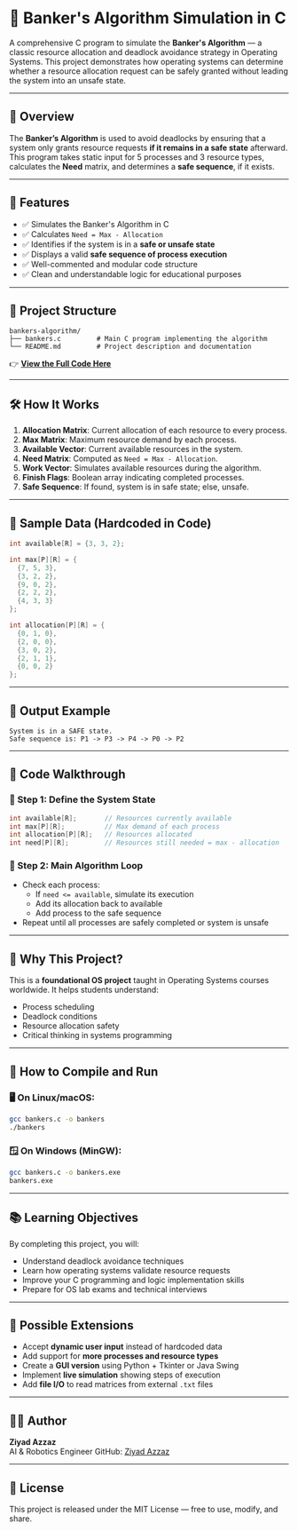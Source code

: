 # 🧠 Banker's Algorithm Simulation in C

A comprehensive C program to simulate the **Banker's Algorithm** — a classic resource allocation and deadlock avoidance strategy in Operating Systems. This project demonstrates how operating systems can determine whether a resource allocation request can be safely granted without leading the system into an unsafe state.

---

## 📌 Overview

The **Banker’s Algorithm** is used to avoid deadlocks by ensuring that a system only grants resource requests **if it remains in a safe state** afterward. This program takes static input for 5 processes and 3 resource types, calculates the **Need** matrix, and determines a **safe sequence**, if it exists.

---

## 🧰 Features

- ✅ Simulates the Banker's Algorithm in C
- ✅ Calculates `Need = Max - Allocation`
- ✅ Identifies if the system is in a **safe or unsafe state**
- ✅ Displays a valid **safe sequence of process execution**
- ✅ Well-commented and modular code structure
- ✅ Clean and understandable logic for educational purposes

---

## 📂 Project Structure

```
bankers-algorithm/
├── bankers.c         # Main C program implementing the algorithm
└── README.md         # Project description and documentation
```
👉 **[View the Full Code Here](https://github.com/ZiyadAzzaz/bankers-algorithm/blob/main/bankers.c)**

---

## 🛠️ How It Works

1. **Allocation Matrix**: Current allocation of each resource to every process.
2. **Max Matrix**: Maximum resource demand by each process.
3. **Available Vector**: Current available resources in the system.
4. **Need Matrix**: Computed as `Need = Max - Allocation`.
5. **Work Vector**: Simulates available resources during the algorithm.
6. **Finish Flags**: Boolean array indicating completed processes.
7. **Safe Sequence**: If found, system is in safe state; else, unsafe.

---

## 🧪 Sample Data (Hardcoded in Code)

```c
int available[R] = {3, 3, 2};

int max[P][R] = {
  {7, 5, 3},
  {3, 2, 2},
  {9, 0, 2},
  {2, 2, 2},
  {4, 3, 3}
};

int allocation[P][R] = {
  {0, 1, 0},
  {2, 0, 0},
  {3, 0, 2},
  {2, 1, 1},
  {0, 0, 2}
};
```

---

## 🧾 Output Example

```
System is in a SAFE state.
Safe sequence is: P1 -> P3 -> P4 -> P0 -> P2
```

---

## 🧵 Code Walkthrough

### 🔸 Step 1: Define the System State
```c
int available[R];       // Resources currently available
int max[P][R];          // Max demand of each process
int allocation[P][R];   // Resources allocated
int need[P][R];         // Resources still needed = max - allocation
```

### 🔸 Step 2: Main Algorithm Loop
- Check each process:
  - If `need <= available`, simulate its execution
  - Add its allocation back to available
  - Add process to the safe sequence
- Repeat until all processes are safely completed or system is unsafe

---

## 📌 Why This Project?

This is a **foundational OS project** taught in Operating Systems courses worldwide. It helps students understand:

- Process scheduling  
- Deadlock conditions  
- Resource allocation safety  
- Critical thinking in systems programming

---

## 🚀 How to Compile and Run

### 🖥️ On Linux/macOS:
```bash
gcc bankers.c -o bankers
./bankers
```

### 🪟 On Windows (MinGW):
```bash
gcc bankers.c -o bankers.exe
bankers.exe
```

---

## 📚 Learning Objectives

By completing this project, you will:

- Understand deadlock avoidance techniques  
- Learn how operating systems validate resource requests  
- Improve your C programming and logic implementation skills  
- Prepare for OS lab exams and technical interviews  

---

## 🧱 Possible Extensions

- Accept **dynamic user input** instead of hardcoded data  
- Add support for **more processes and resource types**  
- Create a **GUI version** using Python + Tkinter or Java Swing  
- Implement **live simulation** showing steps of execution  
- Add **file I/O** to read matrices from external `.txt` files  

---

## 🙋‍♂️ Author

**Ziyad Azzaz**  
AI & Robotics Engineer
GitHub: [Ziyad Azzaz](https://github.com/ZiyadAzzaz)

---

## 📜 License

This project is released under the MIT License — free to use, modify, and share.
